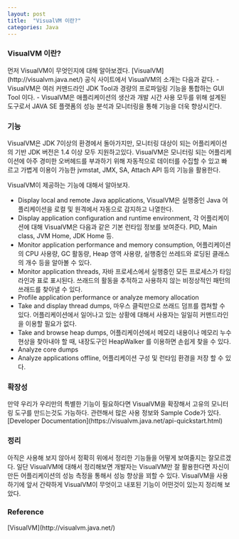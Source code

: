 ```yaml
---
layout: post
title:  "VisualVM 이란?"
categories: Java
---
```


<h3>VisualVM 이란?</h3>
먼저 VisualVM이 무엇인지에 대해 알아보겠다. [VisualVM](http://visualvm.java.net/) 공식 사이트에서 VisualVM의 소개는 다음과 같다.
- VisualVM은 여러 커맨드라인 JDK Tool과 경량의 프로파일링 기능을 통합하는 GUI Tool 이다. 
- VisualVM은 애플리케이션의 생산과 개발 시간 사용 모두를 위해 설계된 도구로서 JAVA SE 플랫폼의 성능 분석과 모니터링을 통해 기능을 더욱 향상시킨다. 


<h3>기능</h3>
VisualVM은 JDK 7이상의 환경에서 돌아가지만, 모니터링 대상이 되는 어플리케이션의 기반 JDK 버전은 1.4 이상 모두 지원하고있다. VisualVM은 모니터링 되는 어플리케이션에 아주 경미한 오버헤드를 부과하기 위해 자동적으로 데이터를 수집할 수 있고 빠르고 가볍게 이용이 가능한 jvmstat, JMX, SA, Attach API 등의 기능을 활용한다.

VisualVM이 제공하는 기능에 대해서 알아보자.
- Display local and remote Java applications, VisualVM은 실행중인 Java 어플리케이션을 로컬 및 원격에서 자동으로 감지하고 나열한다.
- Display application configuration and runtime environment, 각 어플리케이션에 대해 VisualVM은 다음과 같은 기본 런타임 정보를 보여준다. PID, Main class, JVM Home, JDK Home 등.
- Monitor application performance and memory consumption, 어플리케이션의 CPU 사용량, GC 활동량, Heap 영역 사용량, 실행중인 쓰레드와 로딩된 클래스의 개수 등을 알아볼 수 있다.
- Monitor application threads, 자바 프로세스에서 실행중인 모든 프로세스가 타임라인과 표로 표시된다. 쓰래드의 활동을 추적하고 사용하지 않는 비정상적인 패턴의 쓰래드를 찾아낼 수 있다. 
- Profile application performance or analyze memory allocation
- Take and display thread dumps, 마우스 클릭만으로 쓰래드 덤프를 캡쳐할 수 있다. 어플리케이션에서 일어나고 있는 상황에 대해서 사용자는 일일히 커맨드라인을 이용할 필요가 없다. 
- Take and browse heap dumps, 어플리케이션에서 메모리 내용이나 메모리 누수 현상을 찾아내야 할 때, 내장도구인 HeapWalker 를 이용하면 손쉽게 찾을 수 있다. 
- Analyze core dumps
- Analyze applications offline, 어플리케이션 구성 및 런타임 환경을 저장 할 수 있다.


<h3>확장성</h3>
만약 우리가 우리만의 특별한 기능이 필요하다면 VisualVM을 확장해서 고유의 모니터링 도구를 만드는것도 가능하다. 관련해서 많은 사용 정보와 Sample Code가 있다. [Developer Documentation](https://visualvm.java.net/api-quickstart.html)


<h3>정리</h3>
아직은 사용해 보지 않아서 정확히 위에서 정리한 기능들을 어떻게 보여줄지는 잘모르겠다. 일단 VisualVM에 대해서 정리해보면 개발자는 VisualVM만 잘 활용한다면 자신이 만든 어플리케이션의 성능 측정을 통해서 성능 향상을 꾀할 수 있다. VisualVM을 사용하기에 앞서 간략하게 VisualVM이 무엇이고 내포된 기능이 어떤것이 있는지 정리해 보았다. 

<h3>Reference</h3>
[VisualVM](http://visualvm.java.net/)
